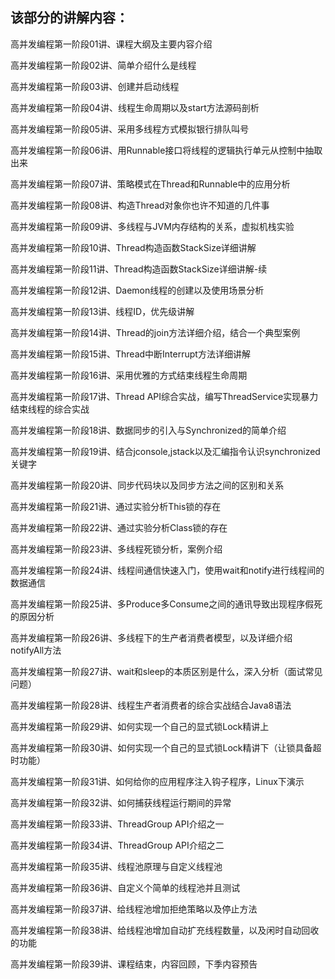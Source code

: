 ## 该部分的讲解内容：
高并发编程第一阶段01讲、课程大纲及主要内容介绍

高并发编程第一阶段02讲、简单介绍什么是线程

高并发编程第一阶段03讲、创建并启动线程

高并发编程第一阶段04讲、线程生命周期以及start方法源码剖析

高并发编程第一阶段05讲、采用多线程方式模拟银行排队叫号

高并发编程第一阶段06讲、用Runnable接口将线程的逻辑执行单元从控制中抽取出来

高并发编程第一阶段07讲、策略模式在Thread和Runnable中的应用分析

高并发编程第一阶段08讲、构造Thread对象你也许不知道的几件事

高并发编程第一阶段09讲、多线程与JVM内存结构的关系，虚拟机栈实验

高并发编程第一阶段10讲、Thread构造函数StackSize详细讲解

高并发编程第一阶段11讲、Thread构造函数StackSize详细讲解-续

高并发编程第一阶段12讲、Daemon线程的创建以及使用场景分析

高并发编程第一阶段13讲、线程ID，优先级讲解

高并发编程第一阶段14讲、Thread的join方法详细介绍，结合一个典型案例

高并发编程第一阶段15讲、Thread中断Interrupt方法详细讲解

高并发编程第一阶段16讲、采用优雅的方式结束线程生命周期

高并发编程第一阶段17讲、Thread API综合实战，编写ThreadService实现暴力结束线程的综合实战

高并发编程第一阶段18讲、数据同步的引入与Synchronized的简单介绍

高并发编程第一阶段19讲、结合jconsole,jstack以及汇编指令认识synchronized关键字

高并发编程第一阶段20讲、同步代码块以及同步方法之间的区别和关系

高并发编程第一阶段21讲、通过实验分析This锁的存在

高并发编程第一阶段22讲、通过实验分析Class锁的存在

高并发编程第一阶段23讲、多线程死锁分析，案例介绍

高并发编程第一阶段24讲、线程间通信快速入门，使用wait和notify进行线程间的数据通信

高并发编程第一阶段25讲、多Produce多Consume之间的通讯导致出现程序假死的原因分析

高并发编程第一阶段26讲、多线程下的生产者消费者模型，以及详细介绍notifyAll方法

高并发编程第一阶段27讲、wait和sleep的本质区别是什么，深入分析（面试常见问题）

高并发编程第一阶段28讲、线程生产者消费者的综合实战结合Java8语法

高并发编程第一阶段29讲、如何实现一个自己的显式锁Lock精讲上

高并发编程第一阶段30讲、如何实现一个自己的显式锁Lock精讲下（让锁具备超时功能）

高并发编程第一阶段31讲、如何给你的应用程序注入钩子程序，Linux下演示

高并发编程第一阶段32讲、如何捕获线程运行期间的异常

高并发编程第一阶段33讲、ThreadGroup API介绍之一

高并发编程第一阶段34讲、ThreadGroup API介绍之二

高并发编程第一阶段35讲、线程池原理与自定义线程池

高并发编程第一阶段36讲、自定义个简单的线程池并且测试

高并发编程第一阶段37讲、给线程池增加拒绝策略以及停止方法

高并发编程第一阶段38讲、给线程池增加自动扩充线程数量，以及闲时自动回收的功能

高并发编程第一阶段39讲、课程结束，内容回顾，下季内容预告